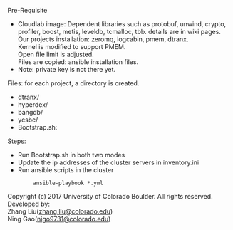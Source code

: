 Pre-Requisite  
* Cloudlab image: 
Dependent libraries such as protobuf, unwind, crypto, profiler, boost, metis, leveldb, tcmalloc, tbb. details are in wiki pages.   
Our projects installation: zeromq, logcabin, pmem, dtranx.  
Kernel is modified to support PMEM.   
Open file limit is adjusted.  
Files are copied: ansible installation files.  
* Note: private key is not there yet.  

Files: for each project, a directory is created.
* dtranx/  
* hyperdex/  
* bangdb/  
* ycsbc/  
* Bootstrap.sh: 

Steps:
* Run Bootstrap.sh in both two modes
* Update the ip addresses of the cluster servers in inventory.ini
* Run ansible scripts in the cluster
```
		ansible-playbook *.yml
```

Copyright (c) 2017 University of Colorado Boulder. All rights reserved.  
Developed by:  
Zhang Liu(zhang.liu@colorado.edu)  
Ning Gao(nigo9731@colorado.edu)  
